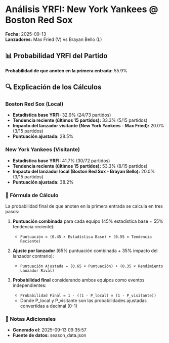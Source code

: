 # Análisis YRFI: New York Yankees @ Boston Red Sox

**Fecha:** 2025-09-13  
**Lanzadores:** Max Fried (V) vs Brayan Bello (L)

## 📊 Probabilidad YRFI del Partido

**Probabilidad de que anoten en la primera entrada:** 55.9%

## 🔍 Explicación de los Cálculos

### Boston Red Sox (Local)
- **Estadística base YRFI:** 32.9% (24/73 partidos)
- **Tendencia reciente (últimos 15 partidos):** 33.3% (5/15 partidos)
- **Impacto del lanzador visitante (New York Yankees - Max Fried):** 20.0% (3/15 partidos)
- **Puntuación ajustada:** 28.5%

### New York Yankees (Visitante)
- **Estadística base YRFI:** 41.7% (30/72 partidos)
- **Tendencia reciente (últimos 15 partidos):** 53.3% (8/15 partidos)
- **Impacto del lanzador local (Boston Red Sox - Brayan Bello):** 20.0% (3/15 partidos)
- **Puntuación ajustada:** 38.2%

### 📝 Fórmula de Cálculo

La probabilidad final de que anoten en la primera entrada se calcula en tres pasos:

1. **Puntuación combinada** para cada equipo (45% estadística base + 55% tendencia reciente):
   - `Puntuación = (0.45 × Estadística Base) + (0.55 × Tendencia Reciente)`

2. **Ajuste por lanzador** (65% puntuación combinada + 35% impacto del lanzador contrario):
   - `Puntuación Ajustada = (0.65 × Puntuación) + (0.35 × Rendimiento Lanzador Rival)`

3. **Probabilidad final** considerando ambos equipos como eventos independientes:
   - `Probabilidad Final = 1 - ((1 - P_local) × (1 - P_visitante))`
   - Donde P_local y P_visitante son las probabilidades ajustadas convertidas a decimal (0-1)

### 📌 Notas Adicionales

- **Generado el:** 2025-09-13 09:35:57
- **Fuente de datos:** season_data.json
